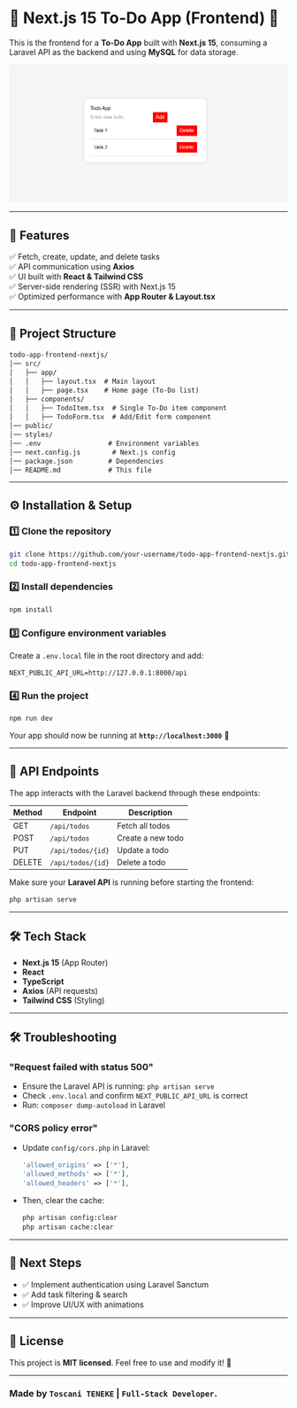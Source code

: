 # **📝 Next.js 15 To-Do App (Frontend) 🚀**

This is the frontend for a **To-Do App** built with **Next.js 15**, consuming a Laravel API as the backend and using **MySQL** for data storage.

![Todo App Preview](./public/todo-app-preview.png "Todo App Screenshot")

---

## **📌 Features**
✅ Fetch, create, update, and delete tasks  
✅ API communication using **Axios**  
✅ UI built with **React & Tailwind CSS**  
✅ Server-side rendering (SSR) with Next.js 15  
✅ Optimized performance with **App Router & Layout.tsx**  

---

## **📂 Project Structure**
```
todo-app-frontend-nextjs/
│── src/
│   ├── app/
│   │   ├── layout.tsx  # Main layout
│   │   ├── page.tsx    # Home page (To-Do list)
│   ├── components/
│   │   ├── TodoItem.tsx  # Single To-Do item component
│   │   ├── TodoForm.tsx  # Add/Edit form component
│── public/
│── styles/
│── .env                 # Environment variables
│── next.config.js        # Next.js config
│── package.json         # Dependencies
│── README.md            # This file
```

---

## **⚙️ Installation & Setup**
### **1️⃣ Clone the repository**
```bash
git clone https://github.com/your-username/todo-app-frontend-nextjs.git
cd todo-app-frontend-nextjs
```

### **2️⃣ Install dependencies**
```bash
npm install
```

### **3️⃣ Configure environment variables**
Create a `.env.local` file in the root directory and add:

```env
NEXT_PUBLIC_API_URL=http://127.0.0.1:8000/api
```

### **4️⃣ Run the project**
```bash
npm run dev
```
Your app should now be running at **`http://localhost:3000`** 🎉

---

## **🔌 API Endpoints**
The app interacts with the Laravel backend through these endpoints:

| Method | Endpoint           | Description              |
|--------|-------------------|--------------------------|
| GET    | `/api/todos`       | Fetch all todos         |
| POST   | `/api/todos`       | Create a new todo       |
| PUT    | `/api/todos/{id}`  | Update a todo           |
| DELETE | `/api/todos/{id}`  | Delete a todo           |

Make sure your **Laravel API** is running before starting the frontend:
```bash
php artisan serve
```

---

## **🛠 Tech Stack**
- **Next.js 15** (App Router)
- **React**
- **TypeScript**
- **Axios** (API requests)
- **Tailwind CSS** (Styling)

---

## **🛠 Troubleshooting**
### **"Request failed with status 500"**
- Ensure the Laravel API is running: `php artisan serve`
- Check `.env.local` and confirm `NEXT_PUBLIC_API_URL` is correct
- Run: `composer dump-autoload` in Laravel

### **"CORS policy error"**
- Update `config/cors.php` in Laravel:
  ```php
  'allowed_origins' => ['*'],
  'allowed_methods' => ['*'],
  'allowed_headers' => ['*'],
  ```
- Then, clear the cache:
  ```bash
  php artisan config:clear
  php artisan cache:clear
  ```

---

## **📌 Next Steps**
- ✅ Implement authentication using Laravel Sanctum  
- ✅ Add task filtering & search  
- ✅ Improve UI/UX with animations  

---

## **📜 License**
This project is **MIT licensed**. Feel free to use and modify it! 🚀

---

### Made by `Toscani TENEKE` | `Full-Stack Developer`.
